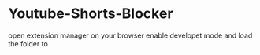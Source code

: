 # Youtube-Shorts-Blocker
 open extension manager on your browser enable developet mode and load the folder to 
